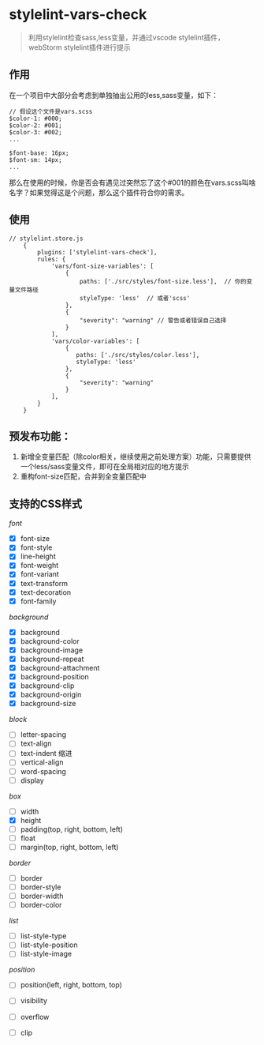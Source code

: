 # stylelint-vars-check

> 利用stylelint检查sass,less变量，并通过vscode stylelint插件，webStorm stylelint插件进行提示

## 作用

在一个项目中大部分会考虑到单独抽出公用的less,sass变量，如下：

```text
// 假设这个文件是vars.scss
$color-1: #000;
$color-2: #001;
$color-3: #002;
...

$font-base: 16px;
$font-sm: 14px;
...
```

那么在使用的时候，你是否会有遇见过突然忘了这个#001的颜色在vars.scss叫啥名字？如果觉得这是个问题，那么这个插件符合你的需求。

## 使用

```text
// stylelint.store.js
    {
        plugins: ['stylelint-vars-check'],
        rules: {
            'vars/font-size-variables': [
                {
                    paths: ['./src/styles/font-size.less'],  // 你的变量文件路径
                    styleType: 'less'  // 或者'scss'
                },
                {
                    "severity": "warning" // 警告或者错误自己选择
                }
            ],
            'vars/color-variables': [
                {
                   paths: ['./src/styles/color.less'],
                   styleType: 'less'
                },
                {
                    "severity": "warning"
                }
            ],
        }
    }
```

## 预发布功能：

1. 新增全变量匹配（除color相关，继续使用之前处理方案）功能，只需要提供一个less/sass变量文件，即可在全局相对应的地方提示
2. 重构font-size匹配，合并到全变量匹配中

## 支持的CSS样式

*font*

- [x] font-size
- [x] font-style
- [x] line-height
- [x] font-weight
- [x] font-variant
- [x] text-transform
- [x] text-decoration
- [x] font-family

*background*

- [x] background
- [x] background-color
- [x] background-image
- [x] background-repeat
- [x] background-attachment
- [x] background-position
- [x] background-clip
- [x] background-origin
- [x] background-size

*block*

- [ ] letter-spacing
- [ ] text-align
- [ ] text-indent 缩进
- [ ] vertical-align
- [ ] word-spacing
- [ ] display

*box*

- [ ] width
- [x] height
- [ ] padding(top, right, bottom, left)
- [ ] float
- [ ] margin(top, right, bottom, left)

*border*

- [ ] border
- [ ] border-style
- [ ] border-width
- [ ] border-color

*list*

- [ ] list-style-type
- [ ] list-style-position
- [ ] list-style-image

*position*

- [ ] position(left, right, bottom, top)
- [ ] visibility
- [ ] overflow
- [ ] clip

